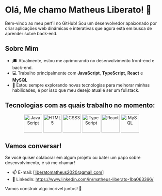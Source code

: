 # Olá, Me chamo Matheus Liberato! 👋

Bem-vindo ao meu perfil no GitHub! Sou um desenvolvedor apaixonado por criar aplicações web dinâmicas e interativas que agora está em busca de aprender sobre back-end.

## Sobre Mim

- 🎓 Atualmente, estou me aprimorando no desenvolvimento front-end e back-end.
- 💻 Trabalho principalmente com **JavaScript**, **TypeScript**, **React** e **MySQL**
- 🚀 Estou sempre explorando novas tecnologias para melhorar minhas habilidades, é por isso que meu desejo atual é ser um fullstack. 

## Tecnologias com as quais trabalho no momento:

<p align="center">
  <img src="https://cdn.jsdelivr.net/gh/devicons/devicon/icons/javascript/javascript-original.svg" alt="JavaScript" width="60" height="60"/>
  <img src="https://cdn.jsdelivr.net/gh/devicons/devicon/icons/html5/html5-original-wordmark.svg" alt="HTML5" width="60" height="60"/>
  <img src="https://cdn.jsdelivr.net/gh/devicons/devicon/icons/css3/css3-original-wordmark.svg" alt="CSS3" width="60" height="60"/>
  <img src="https://cdn.jsdelivr.net/gh/devicons/devicon/icons/typescript/typescript-original.svg" alt="TypeScript" width="60" height="60"/>
  <img src="https://cdn.jsdelivr.net/gh/devicons/devicon/icons/react/react-original-wordmark.svg" alt="React" width="60" height="60"/>
  <img src="https://cdn.jsdelivr.net/gh/devicons/devicon/icons/mysql/mysql-original-wordmark.svg" alt="MySQL" width="60" height="60"/>
</p>

## Vamos conversar!

Se você quiser colaborar em algum projeto ou bater um papo sobre desenvolvimento, é só me chamar!

- 📫 E-mail: [liberatomatheus2020@gmail.com]
- 💼 LinkedIn: https://www.linkedin.com/in/matheus-liberato-1ba063366/


Vamos construir algo incrível juntos! 🚀
